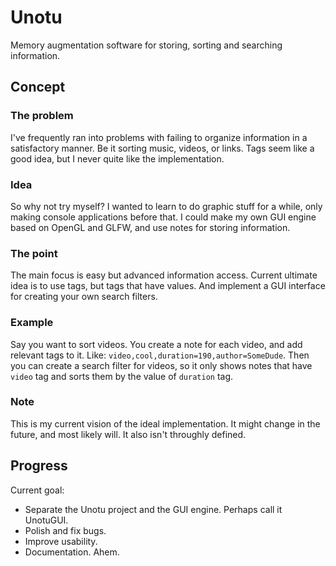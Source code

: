 # Unotu
Memory augmentation software for storing, sorting and searching information.

## Concept

### The problem
I've frequently ran into problems with failing to organize information in a satisfactory manner. Be it sorting music, videos, or links. Tags seem like a good idea, but I never quite like the implementation.

### Idea
So why not try myself? I wanted to learn to do graphic stuff for a while, only making console applications before that. I could make my own GUI engine based on OpenGL and GLFW, and use notes for storing information.

### The point
The main focus is easy but advanced information access. Current ultimate idea is to use tags, but tags that have values. And implement a GUI interface for creating your own search filters.

### Example
Say you want to sort videos. You create a note for each video, and add relevant tags to it. Like: `video,cool,duration=190,author=SomeDude`. Then you can create a search filter for videos, so it only shows notes that have `video` tag and sorts them by the value of `duration` tag.

### Note
This is my current vision of the ideal implementation. It might change in the future, and most likely will. It also isn't throughly defined.

## Progress
Current goal:
 - Separate the Unotu project and the GUI engine. Perhaps call it UnotuGUI.
 - Polish and fix bugs.
 - Improve usability.
 - Documentation. Ahem.